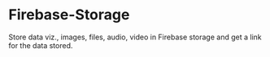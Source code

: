 # Firebase-Storage
Store data viz., images, files, audio, video in Firebase storage and get a link for the data stored.

